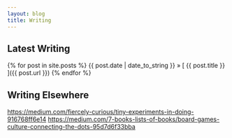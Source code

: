 ```yaml
---
layout: blog
title: Writing
---
```


## Latest Writing

{% for post in site.posts %}
{{ post.date | date_to_string }} &raquo; [ {{ post.title }} ]({{ post.url }})
{% endfor %}

## Writing Elsewhere

https://medium.com/fiercely-curious/tiny-experiments-in-doing-916768ff6e14
https://medium.com/7-books-lists-of-books/board-games-culture-connecting-the-dots-95d7d6f33bba
